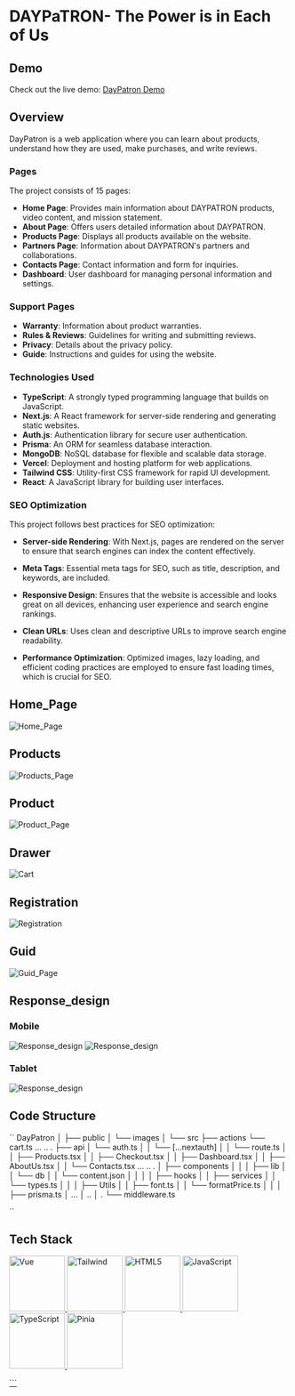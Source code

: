 # DAYPaTRON- The Power is in Each of Us

## Demo

Check out the live demo: [DayPatron Demo](https://day-patron-next.vercel.app/)

## Overview

DayPatron is a web application where you can learn about products, understand how they are used, make purchases, and write reviews.

### Pages

The project consists of 15 pages:

- **Home Page**: Provides main information about DAYPATRON products, video content, and mission statement.
- **About Page**: Offers users detailed information about DAYPATRON.
- **Products Page**: Displays all products available on the website.
- **Partners Page**: Information about DAYPATRON's partners and collaborations.
- **Contacts Page**: Contact information and form for inquiries.
- **Dashboard**: User dashboard for managing personal information and settings.

### Support Pages

- **Warranty**: Information about product warranties.
- **Rules & Reviews**: Guidelines for writing and submitting reviews.
- **Privacy**: Details about the privacy policy.
- **Guide**: Instructions and guides for using the website.

### Technologies Used

- **TypeScript**: A strongly typed programming language that builds on JavaScript.
- **Next.js**: A React framework for server-side rendering and generating static websites.
- **Auth.js**: Authentication library for secure user authentication.
- **Prisma**: An ORM for seamless database interaction.
- **MongoDB**: NoSQL database for flexible and scalable data storage.
- **Vercel**: Deployment and hosting platform for web applications.
- **Tailwind CSS**: Utility-first CSS framework for rapid UI development.
- **React**: A JavaScript library for building user interfaces.

### SEO Optimization

This project follows best practices for SEO optimization:

- **Server-side Rendering**: With Next.js, pages are rendered on the server to ensure that search engines can index the content effectively.

- **Meta Tags**: Essential meta tags for SEO, such as title, description, and keywords, are included.
- **Responsive Design**: Ensures that the website is accessible and looks great on all devices, enhancing user experience and search engine rankings.
- **Clean URLs**: Uses clean and descriptive URLs to improve search engine readability.
- **Performance Optimization**: Optimized images, lazy loading, and efficient coding practices are employed to ensure fast loading times, which is crucial for SEO.

## Home_Page

![Home_Page](/public/images/readme-img/Home.png)

## Products

![Products_Page](/public/images/readme-img/Products.png)

## Product

![Product_Page](/public/images/readme-img/Product.png)

## Drawer

![Cart](/public/images/readme-img/Cart.png)

## Registration

![Registration](/public/images/readme-img/Registr.png)

## Guid

![Guid_Page](/public/images/readme-img/Cart.png)

## Response_design

### Mobile

![Response_design](/public/images/readme-img/Mobile-1.png)
![Response_design](/public/images/readme-img/Mobile-2.png)

### Tablet

![Response_design](/public/images/readme-img/Tablet.png)

## Code Structure

``
DayPatron
│
├── public
│ └── images
│
└── src
├── actions
└── cart.ts
...
..
.
├── api
│ └── auth.ts
│ │ └── [...nextauth]
│ │ └── route.ts
│ │
├── Products.tsx
│ │ ├── Checkout.tsx
│ │ ├── Dashboard.tsx
│ │ ├── AboutUs.tsx
│ │ └── Contacts.tsx
...
..
.
│ ├── components
│ │
│ ├── lib
│ │ └── db
│ │ └── content.json
│ │
│ │ ├── hooks
│ │ ├── services
│ │ └── types.ts
│ │
│ ├── Utils
│ │ ├── font.ts
│ │ └── formatPrice.ts
│ │
│ ├── prisma.ts
│ ...
│ ..
│ .
└── middleware.ts

``

## Tech Stack

<p align="left">
  <a href="https://nextjs.org/" target="_blank" rel="noreferrer">
    <img src="https://techicons.dev/icons/nextjs" alt="Vue" width="100" height="100"/>
  </a>
  <a href="https://tailwindcss.com/" target="_blank" rel="noreferrer">
    <img src="https://i.gyazo.com/967cdb89a3774e1f3e3ca6cf6baee755.png" alt="Tailwind" width="100" height="100"/>
  </a>
  <a href="https://www.w3.org/html/" target="_blank" rel="noreferrer">
    <img src="https://raw.githubusercontent.com/devicons/devicon/master/icons/html5/html5-original-wordmark.svg" alt="HTML5" width="100" height="100"/>
  </a>
  <a href="https://developer.mozilla.org/en-US/docs/Web/JavaScript" target="_blank" rel="noreferrer">
    <img src="https://raw.githubusercontent.com/devicons/devicon/master/icons/javascript/javascript-original.svg" alt="JavaScript" width="100" height="100" />
  </a>
  <a href="https://www.typescriptlang.org/" target="_blank" rel="noreferrer">
    <img src="https://upload.wikimedia.org/wikipedia/commons/4/4c/Typescript_logo_2020.svg" alt="TypeScript" width="100" height="100" />
    <a href="https://pinia.vuejs.org/" target="_blank" rel="noreferrer">
    <img src="https://pinia.vuejs.org/logo.svg" alt="Pinia" width="100" height="100" />
</p>
```
